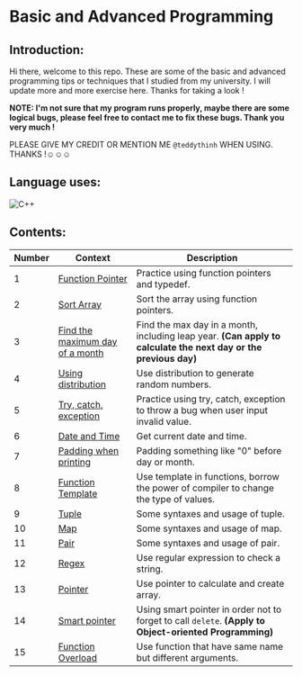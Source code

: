 # Basic and Advanced Programming

## Introduction:
Hi there, welcome to this repo. These are some of the basic and advanced programming tips or techniques that I studied from my university. I will update more and more exercise here. Thanks for taking a look !

**NOTE: I'm not sure that my program runs properly, maybe there are some logical bugs, please feel free to contact me to fix these bugs. Thank you very much !**

PLEASE GIVE MY CREDIT OR MENTION ME `@teddythinh` WHEN USING. THANKS !☺️☺️☺️

## Language uses:
![C++](https://img.shields.io/badge/c++-%2300599C.svg?style=for-the-badge&logo=c%2B%2B&logoColor=white)

## Contents:
| Number | Context | Description |
| ------ | ------- | ----------- |
| 1      | [Function Pointer](https://github.com/teddythinh/Basic-and-Advanced-Programming/blob/main/FunctionPointer.cpp) | Practice using function pointers and typedef.
| 2      | [Sort Array](https://github.com/teddythinh/Basic-and-Advanced-Programming/blob/main/SortArrayUsingFunctionPointer.cpp) | Sort the array using function pointers.
| 3      | [Find the maximum day of a month](https://github.com/teddythinh/Basic-and-Advanced-Programming/blob/main/FindMaxDaysInMonth.cpp) | Find the max day in a month, including leap year. **(Can apply to calculate the next day or the previous day)**
| 4      | [Using distribution](https://github.com/teddythinh/Basic-and-Advanced-Programming/blob/main/GenerateNumberUsingDistribution.cpp) | Use distribution to generate random numbers.
| 5      | [Try, catch, exception](https://github.com/teddythinh/Basic-and-Advanced-Programming/blob/main/TryCatchException.cpp) | Practice using try, catch, exception to throw a bug when user input invalid value.
| 6      | [Date and Time](https://github.com/teddythinh/Basic-and-Advanced-Programming/blob/main/Time.cpp) | Get current date and time.
| 7      | [Padding when printing](https://github.com/teddythinh/Basic-and-Advanced-Programming/blob/main/PaddingWhenPrinting.cpp) | Padding something like "0" before day or month.
| 8      | [Function Template](https://github.com/teddythinh/Basic-and-Advanced-Programming/blob/main/FunctionTemplate.cpp) | Use template in functions, borrow the power of compiler to change the type of values.
| 9      | [Tuple](https://github.com/teddythinh/Basic-and-Advanced-Programming/blob/main/Tuple.cpp) | Some syntaxes and usage of tuple.
| 10     | [Map](https://github.com/teddythinh/Basic-and-Advanced-Programming/blob/main/Map.cpp) | Some syntaxes and usage of map.
| 11     | [Pair](https://github.com/teddythinh/Basic-and-Advanced-Programming/blob/main/Pair.cpp) | Some syntaxes and usage of pair.
| 12     | [Regex](https://github.com/teddythinh/Basic-and-Advanced-Programming/blob/main/Regex.cpp) | Use regular expression to check a string.
| 13     | [Pointer](https://github.com/teddythinh/Basic-and-Advanced-Programming/blob/main/Pointer.cpp) | Use pointer to calculate and create array.
| 14     | [Smart pointer](https://github.com/teddythinh/Basic-and-Advanced-Programming/blob/main/SmartPointer.cpp) | Using smart pointer in order not to forget to call `delete`. **(Apply to Object-oriented Programming)**
| 15     | [Function Overload](https://github.com/teddythinh/Basic-and-Advanced-Programming/blob/main/Overload.cpp) | Use function that have same name but different arguments.
